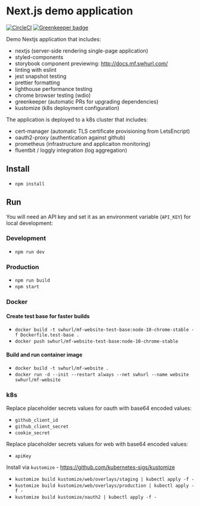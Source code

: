# Next.js demo application

[![CircleCI](https://circleci.com/gh/samclement/mf-swhurl-website.svg?style=svg)](https://circleci.com/gh/samclement/mf-swhurl-website)
[![Greenkeeper badge](https://badges.greenkeeper.io/samclement/mf-swhurl-website.svg)](https://greenkeeper.io/)

Demo Nextjs application that includes: 

- nextjs (server-side rendering single-page application)
- styled-components
- storybook component previewing: http://docs.mf.swhurl.com/
- linting with eslint
- jest snapshot testing
- prettier formatting
- lighthouse performance testing
- chrome browser testing (wdio)
- greenkeeper (automatic PRs for upgrading dependencies)
- kustomize (k8s deployment configuration)

The application is deployed to a k8s cluster that includes:

- cert-manager (automatic TLS certificate provisioning from LetsEncript)
- oauth2-proxy (authentication against github)
- prometheus (infrastructure and applicaiton monitoring)
- fluentbit / loggly integration (log aggregation)

## Install

- `npm install`

## Run

You will need an API key and set it as an environment variable (`API_KEY`) for local development:

### Development

- `npm run dev`

### Production

- `npm run build`
- `npm start`

### Docker

#### Create test base for faster builds

- `docker build -t swhurl/mf-website-test-base:node-10-chrome-stable -f Dockerfile.test-base .`
- `docker push swhurl/mf-website-test-base:node-10-chrome-stable`

#### Build and run container image

- `docker build -t swhurl/mf-website .`
- `docker run -d --init --restart always --net swhurl --name website swhurl/mf-website`

### k8s

Replace placeholder secrets values for oauth with base64 encoded values:

- `github_client_id`
- `github_client_secret`
- `cookie_secret`

Replace placeholder secrets values for web with base64 encoded values:

- `apiKey`

Install via `kustomize` - https://github.com/kubernetes-sigs/kustomize

- `kustomize build kustomize/web/overlays/staging | kubectl apply -f -`
- `kustomize build kustomize/web/overlays/production | kubectl apply -f -`
- `kustomize build kustomize/oauth2 | kubectl apply -f -`
